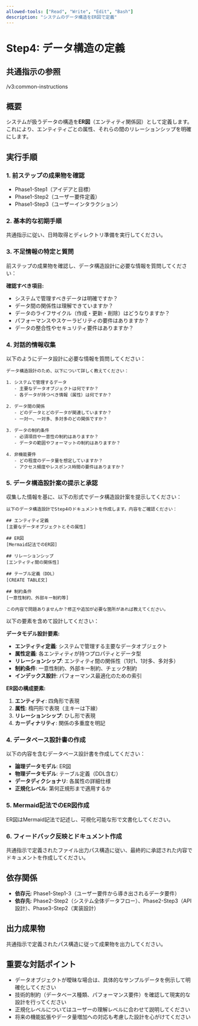 ```yaml
---
allowed-tools: ["Read", "Write", "Edit", "Bash"]
description: "システムのデータ構造をER図で定義"
---
```


# Step4: データ構造の定義

## 共通指示の参照
/v3:common-instructions

## 概要
システムが扱うデータの構造を**ER図**（エンティティ関係図）として定義します。これにより、エンティティごとの属性、それらの間のリレーションシップを明確にします。

## 実行手順

### 1. 前ステップの成果物を確認
* Phase1-Step1（アイデアと目標）
* Phase1-Step2（ユーザー要件定義）
* Phase1-Step3（ユーザーインタラクション）

### 2. 基本的な初期手順
共通指示に従い、日時取得とディレクトリ準備を実行してください。

### 3. 不足情報の特定と質問
前ステップの成果物を確認し、データ構造設計に必要な情報を質問してください：

**確認すべき項目:**
- システムで管理すべきデータは明確ですか？
- データ間の関係性は理解できていますか？
- データのライフサイクル（作成・更新・削除）はどうなりますか？
- パフォーマンスやスケーラビリティの要件はありますか？
- データの整合性やセキュリティ要件はありますか？

### 4. 対話的情報収集
以下のようにデータ設計に必要な情報を質問してください：

```
データ構造設計のため、以下について詳しく教えてください：

1. システムで管理するデータ
   - 主要なデータオブジェクトは何ですか？
   - 各データが持つべき情報（属性）は何ですか？

2. データ間の関係
   - どのデータとどのデータが関連していますか？
   - 一対一、一対多、多対多のどの関係ですか？

3. データの制約条件
   - 必須項目や一意性の制約はありますか？
   - データの範囲やフォーマットの制約はありますか？

4. 非機能要件
   - どの程度のデータ量を想定していますか？
   - アクセス頻度やレスポンス時間の要件はありますか？
```

### 5. データ構造設計案の提示と承認
収集した情報を基に、以下の形式でデータ構造設計案を提示してください：

```
以下のデータ構造設計でStep4のドキュメントを作成します。内容をご確認ください：

## エンティティ定義
[主要なデータオブジェクトとその属性]

## ER図
[Mermaid記法でのER図]

## リレーションシップ
[エンティティ間の関係性]

## テーブル定義（DDL）
[CREATE TABLE文]

## 制約条件
[一意性制約、外部キー制約等]

この内容で問題ありませんか？修正や追加が必要な箇所があれば教えてください。
```

以下の要素を含めて設計してください：

**データモデル設計要素:**
- **エンティティ定義**: システムで管理する主要なデータオブジェクト
- **属性定義**: 各エンティティが持つプロパティとデータ型
- **リレーションシップ**: エンティティ間の関係性（1対1、1対多、多対多）
- **制約条件**: 一意性制約、外部キー制約、チェック制約
- **インデックス設計**: パフォーマンス最適化のための索引

**ER図の構成要素:**
1. **エンティティ**: 四角形で表現
2. **属性**: 楕円形で表現（主キーは下線）
3. **リレーションシップ**: ひし形で表現
4. **カーディナリティ**: 関係の多重度を明記

### 4. データベース設計書の作成
以下の内容を含むデータベース設計書を作成してください：
- **論理データモデル**: ER図
- **物理データモデル**: テーブル定義（DDL含む）
- **データディクショナリ**: 各属性の詳細仕様
- **正規化レベル**: 第何正規形まで適用するか

### 5. Mermaid記法でのER図作成
ER図はMermaid記法で記述し、可視化可能な形で文書化してください。

### 6. フィードバック反映とドキュメント作成
共通指示で定義されたファイル出力パス構造に従い、最終的に承認された内容でドキュメントを作成してください。

## 依存関係
- **依存元**: Phase1-Step1-3（ユーザー要件から導き出されるデータ要件）
- **依存先**: Phase2-Step2（システム全体データフロー）、Phase2-Step3（API設計）、Phase3-Step2（実装設計）

## 出力成果物
共通指示で定義されたパス構造に従って成果物を出力してください。

## 重要な対話ポイント
- データオブジェクトが曖昧な場合は、具体的なサンプルデータを例示して明確化してください
- 技術的制約（データベース種類、パフォーマンス要件）を確認して現実的な設計を行ってください
- 正規化レベルについてはユーザーの理解レベルに合わせて説明してください
- 将来の機能拡張やデータ量増加への対応も考慮した設計を心がけてください